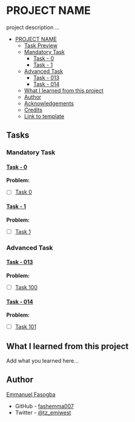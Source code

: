 # PROJECT NAME

project description ...

- [PROJECT NAME](#project-name)
	- [Task Preview](#task-preview)
	- [Mandatory Task](#mandatory-task)
		- [Task - 0](#task---0)
		- [Task - 1](#task---1)
	- [Advanced Task](#advanced-task)
		- [Task - 013](#task---013)
		- [Task - 014](#task---014)
	- [What I learned from this project](#what-i-learned-from-this-project)
	- [Author](#author)
	- [Acknowledgements](#acknowledgements)
	- [Credits](#credits)
	- [Link to template](#link-to-template)

## Tasks
### Mandatory Task

#### [Task - 0](./file-name)

**Problem:**

- [ ] [Task 0](./file-name)

#### [Task - 1](./filename)

**Problem:**

- [ ] [Task 1](./file-name)

### Advanced Task

#### [Task - 013](./filename)
**Problem:**

- [ ] [Task 100](./file-name)

#### [Task - 014](./filename)

**Problem:**

- [ ] [Task 101](./file-name)

## What I learned from this project

Add what you learned here...

## Author

[Emmanuel Fasogba](fasogbaemmanuel@gmail.com)
- GitHub - [fashemma007](https://github.com/fashemma007)
- Twitter - [@tz_emiwest](https://www.twitter.com/tz_emiwest)

